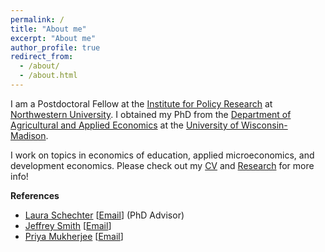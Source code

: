 ```yaml
---
permalink: /
title: "About me"
excerpt: "About me"
author_profile: true
redirect_from: 
  - /about/
  - /about.html
---
```


I am a Postdoctoral Fellow at the [Institute for Policy Research](https://www.ipr.northwestern.edu) at [Northwestern University](https://www.northwestern.edu). I obtained my PhD from the [Department of Agricultural and Applied Economics](https://aae.wisc.edu) at the [University of Wisconsin-Madison](https://www.wisc.edu). 

I work on topics in economics of education, applied microeconomics, and development economics. Please check out my [CV](https://monica-agarwal.github.io/cv/) and [Research](https://monica-agarwal.github.io/research/) for more info!  

<!--I am a development economist with a focus on the economics of education. Most of my current work is on affirmative action policies in early childhood. For more on my work please see my [research](/_pages/research.md).-->



**References**
  - [Laura Schechter](https://econ.wisc.edu/staff/schechter-laura/) [[Email](mailto:lschechter@wisc.edu)] (PhD Advisor)
  - [Jeffrey Smith](https://econ.wisc.edu/staff/smith-jeffrey/) [[Email](mailto:econjeff@ssc.wisc.edu)]
  - [Priya Mukherjee](https://aae.wisc.edu/faculty/pmukherjee7/) [[Email](mailto:priya.mukherjee@wisc.edu)]
